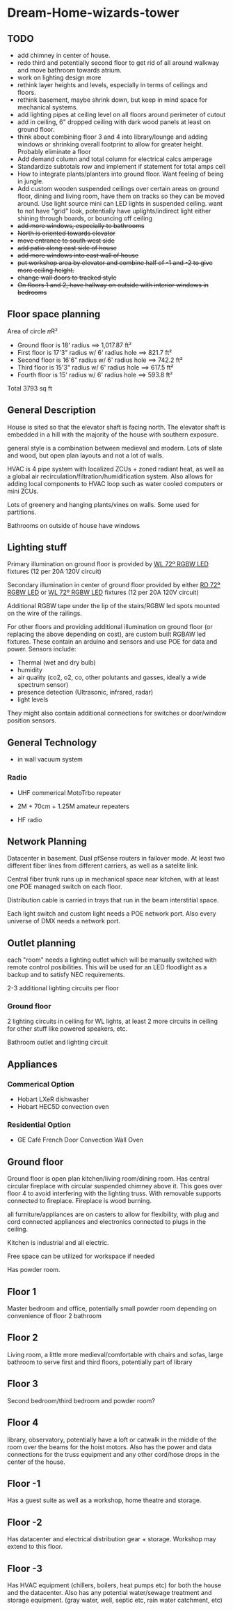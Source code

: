 # Dream-Home-wizards-tower

## TODO

-   add chimney in center of house.
-   redo third and potentially second floor to get rid of all around walkway and move bathroom towards atrium.
-   work on lighting design more
-   rethink layer heights and levels, especially in terms of ceilings and floors.
-   rethink basement, maybe shrink down, but keep in mind space for mechanical systems.
-   add lighting pipes at ceiling level on all floors around perimeter of cutout
-   add in ceiling, 6" dropped ceiling with dark wood panels at least on ground floor.
-   think about combining floor 3 and 4 into library/lounge and adding windows
or shrinking overall footprint to allow for greater height. Probably eliminate a floor
-   Add demand column and total column for electrical calcs amperage
-   Standardize subtotals row and implement if statement for total amps cell
-   How to integrate plants/planters into ground floor. Want feeling of being in jungle.
-   Add custom wooden suspended ceilings over certain areas on ground floor,
dining and living room, have them on tracks so they can be moved around. Use light
source mini can LED lights in suspended ceiling. want to not have "grid" look,
potentially have uplights/indirect light either shining through boards, or
bouncing off ceiling
-   ~~add more windows, especially to bathrooms~~
-   ~~North is oriented towards elevator~~
-   ~~move entrance to south west side~~
-   ~~add patio along east side of house~~
-   ~~add more windows into east wall of house~~
-   ~~put workshop area by elevator and combine half of -1 and -2 to give more ceiling height.~~
-   ~~change wall doors to tracked style~~
-   ~~On floors 1 and 2, have hallway on outside with interior windows in bedrooms~~

## Floor space planning

Area of circle 𝜋R²

-   Ground floor is 18' radius ==> 1,017.87 ft²
-   First floor is 17'3" radius w/ 6' radius hole ==> 821.7 ft²
-   Second floor is 16'6" radius w/ 6' radius hole ==> 742.2 ft²
-   Third floor is 15'3" radius w/ 6' radius hole ==> 617.5 ft²
-   Fourth floor is 15' radius w/ 6' radius hole ==> 593.8 ft²

Total 3793 sq ft

## General Description

House is sited so that the elevator shaft is facing north. The elevator shaft is
embedded in a hill with the majority of the house with southern exposure.

general style is a combination between medieval and modern. Lots of slate and
wood, but open plan layouts and not a lot of walls.

HVAC is 4 pipe system with localized ZCUs + zoned radiant heat, as well as a
global air recirculation/filtration/humidification system. Also allows for
adding local components to HVAC loop such as water cooled computers or mini
ZCUs.

Lots of greenery and hanging plants/vines on walls. Some used for partitions.

Bathrooms on outside of house have windows

## Lighting stuff

Primary illumination on ground floor is provided by
[WL 72º RGBW LED](https://www.thelightsource.com/products/wl-series-led-fixture-109)
fixtures (12 per 20A 120V circuit)

Secondary illumination in center of ground floor provided by either
[RD 72º RGBW LED](https://www.thelightsource.com/products/rd-series-led-fixtures-137) or
[WL 72º RGBW LED](https://www.thelightsource.com/products/wl-series-led-fixture-109)
fixtures (12 per 20A 120V circuit)

Additional RGBW tape under the lip of the stairs/RGBW led spots mounted on the
wire of the railings.

For other floors and providing additional illumination on ground floor (or
replacing the above depending on cost), are custom built RGBAW led fixtures.
These contain an arduino and sensors and use POE for data and power. Sensors
include:

-   Thermal (wet and dry bulb)
-   humidity
-   air quality (co2, o2, co, other polutants and gasses, ideally a wide spectrum sensor)
-   presence detection (Ultrasonic, infrared, radar)
-   light levels

They might also contain additional connections for switches or door/window
position sensors.

## General Technology

-   in wall vacuum system

### Radio

-   UHF commerical MotoTrbo repeater
-   2M + 70cm + 1.25M amateur repeaters

-   HF radio


## Network Planning

Datacenter in basement. Dual pfSense routers in failover mode. At least two
different fiber lines from different carriers, as well as a satelite link.

Central fiber trunk runs up in mechanical space near kitchen, with at least one
POE managed switch on each floor.

Distribution cable is carried in trays that run in the beam interstitial space.

Each light switch and custom light needs a POE network port. Also every universe
of DMX needs a network port.

## Outlet planning

each "room" needs a lighting outlet which will be manually switched with remote
control posibilities. This will be used for an LED floodlight as a backup and to
satisfy NEC requirements.

2-3 additional lighting circuits per floor

### Ground floor

2 lighting circuits in ceiling for WL lights, at least 2 more circuits in
ceiling for other stuff like powered speakers, etc.

Bathroom outlet and lighting circuit

## Appliances

### Commerical Option
-   Hobart LXeR dishwasher
-   Hobart HEC5D convection oven

### Residential Option

-   GE Café French Door Convection Wall Oven

## Ground floor

Ground floor is open plan kitchen/living room/dining room. Has central circular
fireplace with circular suspended chimney above it. This goes over floor 4 to
avoid interfering with the lighting truss. With removable supports connected to
fireplace. Fireplace is wood burning.

all furniture/appliances are on casters to allow for flexibility, with plug and
cord connected appliances and electronics connected to plugs in the ceiling.

Kitchen is industrial and all electric.

Free space can be utilized for workspace if needed

Has powder room.

## Floor 1

Master bedroom and office, potentially small powder room depending on
convenience of floor 2 bathroom

## Floor 2

Living room, a little more medieval/comfortable with chairs and sofas, large
bathroom to serve first and third floors, potentially part of library

## Floor 3

Second bedroom/third bedroom and powder room?

## Floor 4

library, observatory, potentially have a loft or catwalk in the middle of the
room over the beams for the hoist motors. Also has the power and data
connections for the truss equipment and any other cord/hose drops in the center
of the house.

## Floor -1

Has a guest suite as well as a workshop, home theatre and storage.

## Floor -2

Has datacenter and electrical distribution gear + storage. Workshop may extend
to this floor.

## Floor -3

Has HVAC equipment (chillers, boilers, heat pumps etc) for both the house and
the datacenter. Also has any potential water/sewage treatment and storage
equipment. (gray water, well, septic etc, rain water catchment, etc)
